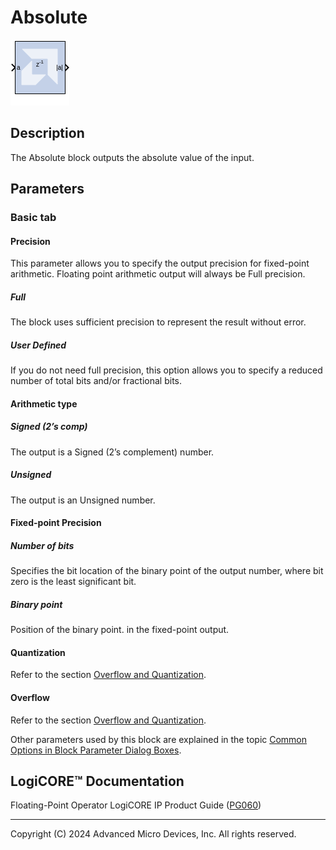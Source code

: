 # Absolute


![](./Images/block.png)

## Description
The Absolute block outputs the absolute value of the input.

## Parameters

### Basic tab  
#### Precision  
This parameter allows you to specify the output precision for
fixed-point arithmetic. Floating point arithmetic output will always be
Full precision.

##### Full  
The block uses sufficient precision to represent the result without
error.

##### User Defined  
If you do not need full precision, this option allows you to specify a
reduced number of total bits and/or fractional bits.
 
#### Arithmetic type
##### Signed (2’s comp)  
The output is a Signed (2’s complement) number.

##### Unsigned  
The output is an Unsigned number.

#### Fixed-point Precision  
##### Number of bits  
Specifies the bit location of the binary point of the output number,
where bit zero is the least significant bit.

##### Binary point  
Position of the binary point. in the fixed-point output.

#### Quantization  
Refer to the section [Overflow and Quantization](../../GEN/common-options/README.md).

#### Overflow  
Refer to the section [Overflow and Quantization](../../GEN/common-options/README.md).


Other parameters used by this block are explained in the topic [Common
Options in Block Parameter Dialog Boxes](../../GEN/common-options/README.md).

## LogiCORE™ Documentation

Floating-Point Operator LogiCORE IP Product Guide
([PG060](https://docs.xilinx.com/access/sources/ud/document?isLatest=true&url=pg060-floating-point&ft:locale=en-US))

--------------
Copyright (C) 2024 Advanced Micro Devices, Inc.
All rights reserved.
